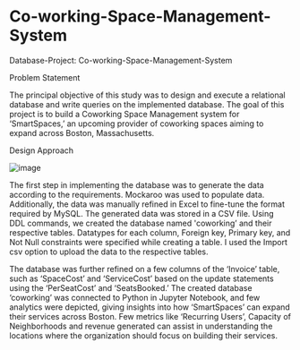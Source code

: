 # Co-working-Space-Management-System

Database-Project: Co-working-Space-Management-System

Problem Statement

The principal objective of this study was to design and execute a relational database and write queries on the implemented database. The goal of this project is to build a Coworking Space Management system for ‘SmartSpaces,’ an upcoming provider of coworking spaces aiming to expand across Boston, Massachusetts.

Design Approach

![image](https://github.com/user-attachments/assets/e85823c3-9ece-4aa8-8f61-f3f01e65a40d)


The first step in implementing the database was to generate the data according to the requirements. Mockaroo was used to populate data. Additionally, the data was manually refined in Excel to fine-tune the format required by MySQL. The generated data was stored in a CSV file. Using DDL commands, we created the database named 'coworking’ and their respective tables. Datatypes for each column, Foreign key, Primary key, and Not Null constraints were specified while creating a table. I used the Import csv option to upload the data to the respective tables. 

The database was further refined on a few columns of the ‘Invoice’ table, such as ‘SpaceCost’ and ‘ServiceCost’ based on the update statements using the ‘PerSeatCost’ and ‘SeatsBooked.’ The created database ‘coworking’ was connected to Python in Jupyter Notebook, and few analytics were depicted, giving insights into how ‘SmartSpaces’ can expand their services across Boston. Few metrics like ‘Recurring Users’, Capacity of Neighborhoods and revenue generated can assist in understanding the locations where the organization should focus on building their services. 
